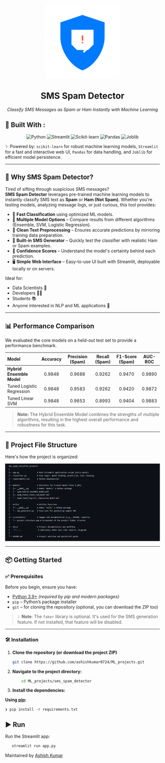 <!-- Project Logo -->

<div align="center">

  <!-- Logo with link -->
 ![Project Logo](Screenshots/logo.svg)
</div>
<h1 align="center">SMS Spam Detector </h1>

<p align="center">
  <em>Classify SMS Messages as Spam or Ham Instantly with Machine Learning</em>

## 🔧 Built With :

<div align="center">

![Python](https://img.shields.io/badge/Python-3776AB.svg?style=for-the-badge&logo=Python&logoColor=white)
![Streamlit](https://img.shields.io/badge/Streamlit-FF4B4B.svg?style=for-the-badge&logo=Streamlit&logoColor=white)
![Scikit-learn](https://img.shields.io/badge/scikitlearn-F7931E.svg?style=for-the-badge&logo=scikit-learn&logoColor=white)
![Pandas](https://img.shields.io/badge/Pandas-150458.svg?style=for-the-badge&logo=pandas&logoColor=white)
![Joblib](https://img.shields.io/badge/Joblib-EC7732.svg?style=for-the-badge&logo=Joblib&logoColor=white) <!-- Joblib doesn't have an official logo, using a color -->

</div>

✨ Powered by: `scikit-learn` for robust machine learning models, `Streamlit` for a fast and interactive web UI, `Pandas` for data handling, and `Joblib` for efficient model persistence.

---

## 🌟 Why SMS Spam Detector?

Tired of sifting through suspicious SMS messages?  
**SMS Spam Detector** leverages pre-trained machine learning models to instantly classify SMS text as **Spam** or **Ham (Not Spam)**. Whether you're testing models, analyzing message logs, or just curious, this tool provides:

- 🚀 **Fast Classification** using optimized ML models.
- 🤖 **Multiple Model Options** – Compare results from different algorithms (Ensemble, SVM, Logistic Regression).
- 📝 **Clean Text Preprocessing** – Ensures accurate predictions by mirroring training data preparation.
- 🎲 **Built-in SMS Generator** – Quickly test the classifier with realistic Ham or Spam examples.
- 🧠 **Confidence Scores** – Understand the model's certainty behind each prediction.
- 🖥️ **Simple Web Interface** – Easy-to-use UI built with Streamlit, deployable locally or on servers.

Ideal for:
- Data Scientists 🧪
- Developers 👨‍💻
- Students 📚
- Anyone interested in NLP and ML applications 🤖

---

## 📊 Performance Comparison

We evaluated the core models on a held-out test set to provide a performance benchmark.

| Model                       | Accuracy | Precision (Spam) | Recall (Spam) | F1-Score (Spam) | AUC-ROC |
| :-------------------------- | :------: | :--------------: | :-----------: | :-------------: | :-----: |
| **Hybrid Ensemble Model**   | 0.9848   | 0.9688           | 0.9262        | 0.9470          | 0.9890  |
| Tuned Logistic Regression   | 0.9848   | 0.9583           | 0.9262        | 0.9420          | 0.9872  |
| Tuned Linear SVM            | 0.9848   | 0.9853           | 0.8993        | 0.9404          | 0.9883  |

> **Note:** The Hybrid Ensemble Model combines the strengths of multiple algorithms, resulting in the highest overall performance and robustness for this task.

---

## 📁 Project File Structure

Here's how the project is organized:

![Project Structure Screenshot](Screenshots/file_structure.png)

---

## 📦 Getting Started

### ✅ Prerequisites

Before you begin, ensure you have:

- [Python 3.9+](https://www.python.org/downloads/) *(required by pip and modern packages)*
- `pip` – Python’s package installer
- `git` – for cloning the repository (optional, you can download the ZIP too)

> 💡 **Note**: The `faker` library is optional. It's used for the SMS generation feature. If not installed, that feature will be disabled.

---

### 🛠️ Installation

1. **Clone the repository (or download the project ZIP)**
   ```bash
   git clone https://github.com/ashishkumar0724/ML_projects.git

2.  **Navigate to the project directory:**
    ```bash
        cd ML_projects/sms_spam_detector
3.  **Install the dependencies:**
        

**Using [pip](https://pypi.org/project/pip/):**

    ❯ pip install -r requirements.txt
 ## ▶️ Run
Run the Streamlit app:

```bash
   streamlit run app.py
```
Maintained by [Ashish Kumar](https://github.com/ashishkumar0724 )

